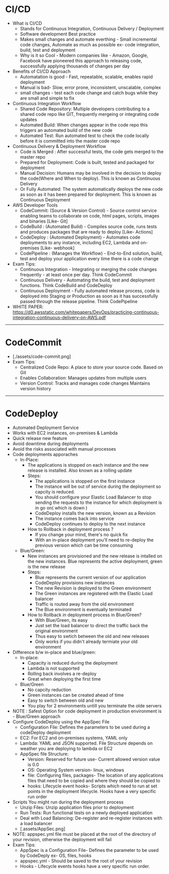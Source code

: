 # CI/CD

- What is CI/CD
  - Stands for Continuous Integration, Continuous Delivery / Deployment
  - Software development Best practice
  - Makes small changes and automate everthing - Small incremental code changes, Automate as much as possible ex- code integration, build, test and deployment
  - Why is it so Cool - Modern companies like - Amazon, Google, Facebook have pioneered this approach to releasing code, successfully applying thousands of changes per day
- Benefits of CI/CD Approach
  - Automatation is good - Fast, repeatable, scalable, enables rapid deployment
  - Manual is bad- Slow, error prone, inconsistent, unscalable, complex
  - small changes - test each code change and catch bugs while they are small and simple to fix
- Continuous Integration Workflow
  - Shared Code Repository: Multiple developers contributing to a shared code repo like GIT, frequently mergeing or integrating code updates
  - Automated Build: When changes appear in the code repo this triggers an automated build of the new code
  - Automated Test: Run automated test to check the code locally before it is committed into the master code repo
- Continuous Delivery & Deployment Workflow
  - Code is Merged : After successful tests, the code gets merged to the master repo
  - Prepared for Deployment: Code is built, tested and packaged for deployment
  - Manual Decision: Humans may be involved in the decision to deploy the code(Where and When to deploy). This is known as Continuous Delivery
  - Or Fully Automated: The system automatically deploys the new code as soon as it has been prepared for deployment. This is known as Continuous Deployment
- AWS Developer Tools
  - CodeCommit: (Source & Version Control) - Source control service enabling teams to collaborate on code, html pages, scripts, images and binaries [Like- Git]
  - CodeBuild : (Automated Build) - Compiles source code, runs tests and produces packages that are ready to deploy [Like- Actions]
  - CodeDeploy : (Automated Deployment) - Automates code deployments to any instance, including EC2, Lambda and on-premises [Like- webhook]
  - CodePipeline : (Manages the Workflow) - End-to-End solution, build, test and deploy your application every time there is a code change
- Exam Tips:
  - Continuous Integration - Integrating or merging the code changes frequently - at least once per day. Think CodeCommit
  - Continuous Delivery - Automating the build, test and deployment functions. Think CodeBuild and CodeDeploy
  - Continuous Deployment - Fully automated release process, code is deployed into Staging or Production as soon as it has successfully passed through the release pipeline. Think CodePipeline
- WHITE PAPER: https://d0.awsstatic.com/whitepapers/DevOps/practicing-continuous-integration-continuous-delivery-on-AWS.pdf

---

# CodeCommit

- [./assets/code-commit.png]
- Exam Tips:
  - Centralized Code Repo: A place to store your source code. Based on Git
  - Enables Collaboration: Manages updates from multiple users
  - Version Control: Tracks and manages code changes Maintains version history

---

# CodeDeploy

- Automated Deployment Service
- Works with EC2 instances, on-premises & Lambda
- Quick release new feature
- Avoid downtime during deployments
- Avoid the risks associated with manual processes
- Code deployments apporaches
  - In-Place:
    - The applications is stopped on each instance and the new release is installed. Also known as a rolling update
    - Steps:
      - The applications is stopped on the first instance
      - The instance will be out of service during the deployment so capcity is reduced.
      - You should configure your Elastic Load Balancer to stop sending the requests to the instance for which deployment is in go on( which is down )
      - CodeDeploy installs the new version, known as a Revision
      - The instance comes back into service
      - CodeDeploy continues to deploy to the next instance
    - How to Rollback in deployment process ?
      - If you change your mind, there's no quick fix
      - With an in-place deployment you'll need to re-deploy the previous version which can be time consuming
  - Blue/Green:
    - New instances are provisioned and the new release is intalled on the new instances. Blue represents the active deployment, green is the new release
    - Steps:
      - Blue represents the current version of our application
      - CodeDeploy provisions new instances
      - The new Revision is deployed to the Green environment
      - The Green instances are registered with the Elastic Load balancer
      - Traffic is routed away from the old environment
      - The Blue environment is eventually terminated
    - How to Rollback in deployment process in Blue/Green?
      - With Blue/Green, its easy
      - Just set the load balancer to direct the traffic back the original environment
      - Thus easy to swtich between the old and new releases
      - Only works if you didn't already termiate your old environment
- Difference b/w in-place and blue/green:
  - In-place:
    - Capacity is reduced during the deployment
    - Lambda is not supported
    - Rolling back involves a re-deploy
    - Great when deploying the first time
  - Blue/Green
    - No capcity reduction
    - Green instances can be created ahead of time
    - Easy to switch between old and new
    - You play for 2 environments untill you terminate the olde servers
- NOTE : Safest Option for code deployment in production environment is - Blue/Green approach
- Configure CodeDeploy using the AppSpec File
  - Configuration File: Defines the parameters to be used during a codeDeploy deployment
  - EC2: For EC2 and on-premises systems, YAML only
  - Lambda: YAML and JSON supported. File Structure depends on weather you are deploying to lambda or EC2
  - AppSpec file Structure:
    - Version: Reserved for future use- Current allowed version value is 0.0
    - OS: Operating System version- linux, windows
    - file: Configuring files, packages- The location of any applications files that need to be copied and where they should be copied to
    - hooks: Lifecycle event hooks- Scripts which need to run at set points in the deployment lifecycle. Hooks have a very specific run order
- Scripts You might run during the deployment process
  - Unzip Files: Unzip application files prior to deployment
  - Run Tests: Run functional tests on a newly deployed application
  - Deal with Load Balancing: De-register and re-register instances with a load balancer
  - [.assets/AppSec.png]
- NOTE: appspec.yml file must be placed at the root of the directory of your revision, otherwise the deployment will fail
- Exam Tips:
  - AppSpec is a Configuration File- Defines the parameter to be used by CodeDeply ex- OS, files, hooks
  - appspec.yml - Should be saved to the root of your revision
  - Hooks - Lifecycle events hooks have a very specific run order.
